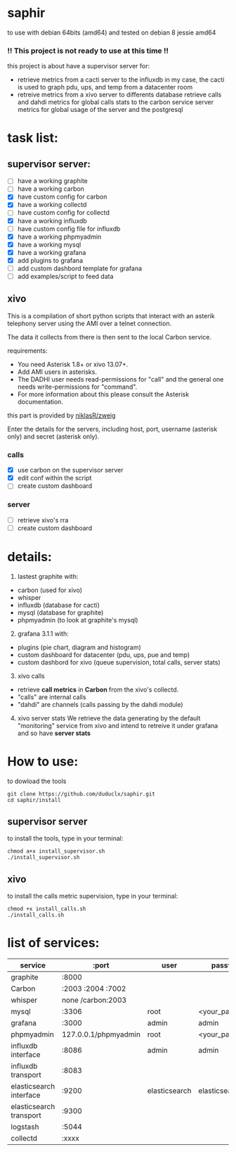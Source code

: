 # saphir
to use with debian 64bits (amd64) and tested on debian 8 jessie amd64

### !! This project is not ready to use at this time !! ###

this project is about have a supervisor server for:
- retrieve metrics from a cacti server to the influxdb
in my case, the cacti is used to graph pdu, ups, and temp from a datacenter room
- retreive metrics from a xivo server to differents database
retrieve calls and dahdi metrics for global calls stats to the carbon service
server metrics for global usage of the server and the postgresql

# task list:
## supervisor server:
- [ ] have a working graphite
- [ ] have a working carbon
- [x] have custom config for carbon
- [x] have a working collectd
- [ ] have custom config for collectd
- [x] have a working influxdb
- [ ] have custom config file for influxdb
- [x] have a working phpmyadmin
- [x] have a working mysql
- [x] have a working grafana
- [x] add plugins to grafana
- [ ] add custom dashbord template for grafana
- [ ] add examples/script to feed data

## xivo ##
This is a compilation of short python scripts that interact with an asterik telephony server using the AMI over a telnet connection.

The data it collects from there is then sent to the local Carbon service.

requirements:
- You need Asterisk 1.8+ or xivo 13.07+.
- Add AMI users in asterisks.
- The DADHI user needs read-permissions for "call" and the general one needs write-permissions for "command".
- For more information about this please consult the Asterisk documentation.

this part is provided by [niklasR/zweig](https://github.com/niklasR/zweig)

Enter the details for the servers, including host, port, username (asterisk only) and secret (asterisk only).
### calls ###
- [x] use carbon on the supervisor server
- [x] edit conf within the script
- [ ] create custom dashboard
### server ###
- [ ] retrieve xivo's rra
- [ ] create custom dashboard

# details:
1. lastest graphite with:
 * carbon (used for xivo)
 * whisper
 * influxdb (database for cacti)
 * mysql (database for graphite)
 * phpmyadmin (to look at graphite's mysql)
2. grafana 3.1.1 with:
 * plugins (pie chart, diagram and histogram)
 * custom dashboard for datacenter (pdu, ups, pue and temp)
 * custom dashbord for xivo (queue supervision, total calls, server stats)
3. xivo calls
 * retrieve **call metrics** in **Carbon** from the xivo's collectd.
 * "calls" are internal calls
 * "dahdi" are channels (calls passing by the dahdi module)
4. xivo server stats
We retrieve the data generating by the default "monitoring" service from xivo
and intend to retreive it under grafana and so have **server stats**


# How to use:
to dowload the tools
```
git clone https://github.com/duduclx/saphir.git
cd saphir/install
```
## supervisor server
to install the tools, type in your terminal:
```
chmod a+x install_supervisor.sh
./install_supervisor.sh
```
## xivo
to install the calls metric supervision, type in your terminal:
```
chmod +x install_calls.sh
./install_calls.sh
```

# list of services:
| service                 | :port                 | user          | password         | config directory    |
| ----------------------- | --------------------- | ------------- | ---------------- | ------------------- |
| graphite                | :8000                 |               |                  | /opt/graphite       |
| Carbon                  | :2003 :2004 :7002     |               |                  | /opt/graphite/conf  |
| whisper                 | none /carbon:2003     |               |                  | /opt/graphite/conf  |
| mysql                   | :3306                 | root          |  <your_password> |                     |
| grafana                 | :3000                 | admin         |  admin           | /etc/grafana        |
| phpmyadmin              | 127.0.0.1/phpmyadmin  | root          |  <your_password> | /opt/graphite       |
| influxdb interface      | :8086                 | admin         |  admin           | /etc/influxdb       |
| influxdb transport      | :8083                 |               |                  | /etc/influxdb       |
| elasticsearch interface | :9200                 | elasticsearch | elasticsearch    | /etc/elasticsearch/ |
| elasticsearch transport | :9300                 |               |                  | /etc/elasticsearch/ |
| logstash                | :5044                 |               |                  | /opt/logstash       |
| collectd                | :xxxx                 |               |                  | /etc/collectd       |

